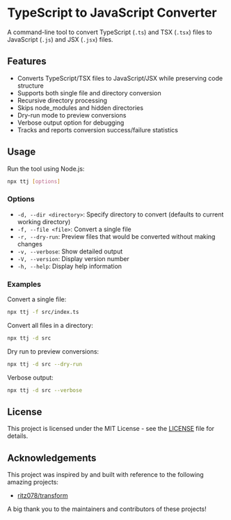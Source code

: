 # TypeScript to JavaScript Converter

A command-line tool to convert TypeScript (`.ts`) and TSX (`.tsx`) files to JavaScript (`.js`) and JSX (`.jsx`) files.

## Features

- Converts TypeScript/TSX files to JavaScript/JSX while preserving code structure
- Supports both single file and directory conversion
- Recursive directory processing
- Skips node_modules and hidden directories
- Dry-run mode to preview conversions
- Verbose output option for debugging
- Tracks and reports conversion success/failure statistics


## Usage

Run the tool using Node.js:

```bash
npx ttj [options]
```

### Options

- `-d, --dir <directory>`: Specify directory to convert (defaults to current working directory)
- `-f, --file <file>`: Convert a single file
- `-r, --dry-run`: Preview files that would be converted without making changes
- `-v, --verbose`: Show detailed output
- `-V, --version`: Display version number
- `-h, --help`: Display help information

### Examples

Convert a single file:

```bash
npx ttj -f src/index.ts
```

Convert all files in a directory:

```bash
npx ttj -d src
```

Dry run to preview conversions:

```bash
npx ttj -d src --dry-run
```

Verbose output:

```bash
npx ttj -d src --verbose
```

## License

This project is licensed under the MIT License - see the [LICENSE](https://grok.com/chat/LICENSE) file for details.

## Acknowledgements

This project was inspired by and built with reference to the following amazing projects:

- [ritz078/transform](https://github.com/ritz078/transform)

A big thank you to the maintainers and contributors of these projects!